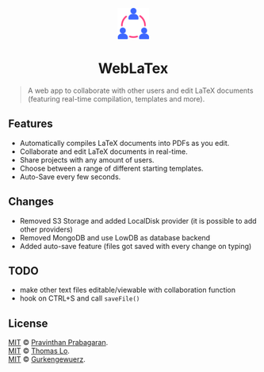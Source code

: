 <p align="center">
  <a href="https://cooperatex.me">
    <img src="src/favicon.png" alt="CooperaTeX" width="12.5%" height="12.5%" />
  </a>
</p>

<h1 align="center">
  WebLaTex
</h1>

> A web app to collaborate with other users and edit LaTeX documents (featuring real-time compilation, templates and more).

## Features

- Automatically compiles LaTeX documents into PDFs as you edit.
- Collaborate and edit LaTeX documents in real-time.
- Share projects with any amount of users.
- Choose between a range of different starting templates.
- Auto-Save every few seconds.

## Changes

- Removed S3 Storage and added LocalDisk provider (it is possible to add other providers)
- Removed MongoDB and use LowDB as database backend
- Added auto-save feature (files got saved with every change on typing)


## TODO

- make other text files editable/viewable with collaboration function
- hook on CTRL+S and call `saveFile()`
## License

[MIT](./LICENSE) &copy; [Pravinthan Prabagaran](https://pravinthan.com).  
[MIT](./LICENSE) &copy; [Thomas Lo](https://github.com/tommy-lo).  
[MIT](./LICENSE) &copy; [Gurkengewuerz](https://www.gurkengewuerz.de/).  
